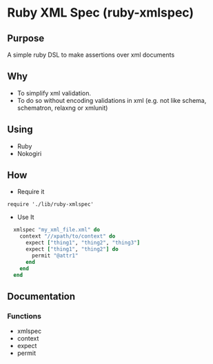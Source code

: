 # Ruby XML Spec (ruby-xmlspec)

## Purpose
A simple ruby DSL to make assertions over xml documents

## Why
- To simplify xml validation.
- To do so without encoding validations in xml (e.g. not like schema, schematron, relaxng or xmlunit)

## Using
- Ruby
- Nokogiri

## How
- Require it
```
require './lib/ruby-xmlspec'
```

- Use It
```ruby
  xmlspec "my_xml_file.xml" do
    context "//xpath/to/context" do
      expect ["thing1", "thing2", "thing3"]
      expect ["thing1", "thing2"] do
        permit "@attr1"
      end
    end
  end
```

## Documentation

### Functions
- xmlspec
- context
- expect
- permit
